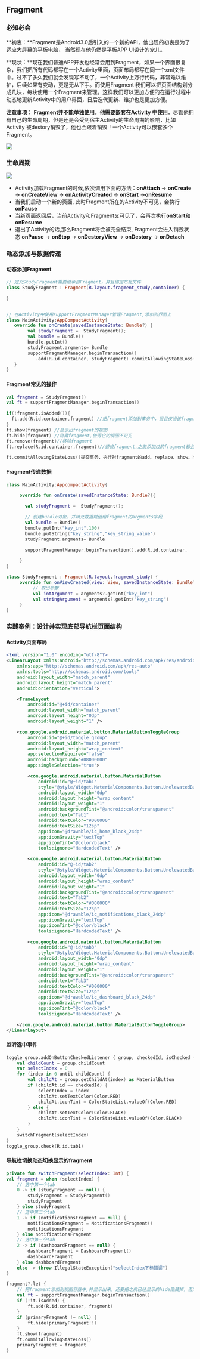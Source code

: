 ## Fragment

### 必知必会

**初衷：**Fragment是Android3.0后引入的一个新的API，他出现的初衷是为了适应大屏幕的平板电脑， 当然现在他仍然是平板APP UI设计的宠儿。

**现状：**现在我们普通APP开发也经常会用到Fragment，如果一个界面很复杂，我们把所有代码都写在一个Activity里面，页面布局都写在同一个xml文件中。过不了多久我们就会发现写不动了，一个Activity上万行代码，非常难以维护，后续如果有变动，更是无从下手。而使用Fragment  我们可以把页面结构划分成几块，每块使用一个Fragment来管理。这样我们可以更加方便的在运行过程中动态地更新Activity中的用户界面，日后迭代更新、维护也是更加方便。

**注意事项：** **Fragment并不能单独使用，他需要嵌套在Activity 中使用**，尽管他拥有自己的生命周期，但是还是会受到宿主Activity的生命周期的影响，比如Activity 被destory销毁了，他也会跟着销毁！一个Activity可以嵌套多个Fragment。

<img src="https://songyubao.com/book/primary/activity/fragment_xmind.png">



### 生命周期

<img src="https://songyubao.com/book/primary/activity/fragment_lifecycle.jpeg">

* Activity加载Fragment的时候,依次调用下面的方法：**onAttach** -> **onCreate** -> **onCreateView** -> **onActivityCreated** -> **onStart** ->**onResume**
* 当我们启动一个新的页面,  此时Fragment所在的Activity不可见，会执行 **onPause**
* 当新页面返回后，当前Activity和Fragment又可见了，会再次执行**onStart**和 **onResume**
* 退出了Activity的话,那么Fragment将会被完全结束, Fragment会进入销毁状态 **onPause** -> **onStop** -> **onDestoryView** -> **onDestory** -> **onDetach**



### 动态添加与数据传递

#### 动态添加Fragment

```kotlin
// 定义StudyFragment需要继承自Fragment，并且绑定布局文件
class StudyFragment : Fragment(R.layout.fragment_study,container) {

}   


// 在Activity中使用supportFragmentManager管理Fragment,添加到界面上
class MainActivity:AppCompactActivity{
   override fun onCreate(savedInstanceState: Bundle?) {
        val studyFragment =  StudyFragment();
        val bundle = Bundle()
        bundle.putInt()
        studyFragment.argments= Bundle
        supportFragmentManager.beginTransaction()
           .add(R.id.container, studyFragment).commitAllowingStateLoss()
   }
}
```

#### Fragment常见的操作

```kotlin
val fragment = StudyFragment()
val ft = supportFragmentManager.beginTransaction()

if(!fragment.isAdded()){
  ft.add(R.id.container,fragment) //把fragment添加到事务中，当且仅当该fragment未被添加过
}
ft.show(fragment) //显示出fragment的视图
ft.hide(fragment) //隐藏fragment,使得它的视图不可见
ft.remove(fragment)//移除fragment
ft.replace(R.id.container,fragment)//替换fragment,之前添加过的fragment都会被暂时移除，把当前这个fragment添加到事务中

ft.commitAllowingStateLoss()提交事务，执行对fragment的add、replace、show、hide操作
```

#### Fragment传递数据

```kotlin
class MainActivity:AppcompactActivity{

     override fun onCreate(savedInstanceState: Bundle?){

       val studyFragment =  StudyFragment();

       // 创建bundle对象、并填充数据赋值给fragment的argments字段
       val bundle = Bundle()
       bundle.putInt("key_int",100)
       bundle.putString("key_string","key_string_value")
       studyFragment.argments= Bundle

       supportFragmentManager.beginTransaction().add(R.id.container,    studyFragment).commitAllowingStateLoss()

     }
}
```

```kotlin
class StudyFragment : Fragment(R.layout.fragment_study) {
     override fun onViewCreated(view: View, savedInstanceState: Bundle?) {
          // 取出参数
          val intArgument = argments?.getInt("key_int")
          val stringArgument = argments?.getInt("key_string") 
     }
}
```





### 实践案例：设计并实现底部导航栏页面结构

#### Activity页面布局

```xml
<?xml version="1.0" encoding="utf-8"?>
<LinearLayout xmlns:android="http://schemas.android.com/apk/res/android"
    xmlns:app="http://schemas.android.com/apk/res-auto"
    xmlns:tools="http://schemas.android.com/tools"
    android:layout_width="match_parent"
    android:layout_height="match_parent"
    android:orientation="vertical">

    <FrameLayout                  
        android:id="@+id/container"
        android:layout_width="match_parent"
        android:layout_height="0dp"
        android:layout_weight="1" />

    <com.google.android.material.button.MaterialButtonToggleGroup 
        android:id="@+id/toggle_group"
        android:layout_width="match_parent"
        android:layout_height="wrap_content"
        app:selectionRequired="false"
        android:background="#08000000"
        app:singleSelection="true">

        <com.google.android.material.button.MaterialButton
            android:id="@+id/tab1"
            style="@style/Widget.MaterialComponents.Button.UnelevatedButton"
            android:layout_width="0dp"
            android:layout_height="wrap_content"
            android:layout_weight="1"
            android:backgroundTint="@android:color/transparent"
            android:text="Tab1"
            android:textColor="#000000"
            android:textSize="12sp"
            app:icon="@drawable/ic_home_black_24dp"
            app:iconGravity="textTop"
            app:iconTint="@color/black"
            tools:ignore="HardcodedText" />

        <com.google.android.material.button.MaterialButton
            android:id="@+id/tab2"
            style="@style/Widget.MaterialComponents.Button.UnelevatedButton"
            android:layout_width="0dp"
            android:layout_height="wrap_content"
            android:layout_weight="1"
            android:backgroundTint="@android:color/transparent"
            android:text="Tab2"
            android:textColor="#000000"
            android:textSize="12sp"
            app:icon="@drawable/ic_notifications_black_24dp"
            app:iconGravity="textTop"
            app:iconTint="@color/black"
            tools:ignore="HardcodedText" />

        <com.google.android.material.button.MaterialButton
            android:id="@+id/tab3"
            style="@style/Widget.MaterialComponents.Button.UnelevatedButton"
            android:layout_width="0dp"
            android:layout_height="wrap_content"
            android:layout_weight="1"
            android:backgroundTint="@android:color/transparent"
            android:text="Tab3"
            android:textColor="#000000"
            android:textSize="12sp"
            app:icon="@drawable/ic_dashboard_black_24dp"
            app:iconGravity="textTop"
            app:iconTint="@color/black"
            tools:ignore="HardcodedText" />

    </com.google.android.material.button.MaterialButtonToggleGroup>
</LinearLayout>
```

#### 监听选中事件

```kotlin
toggle_group.addOnButtonCheckedListener { group, checkedId, isChecked ->
    val childCount = group.childCount
    var selectIndex = 0
    for (index in 0 until childCount) {
        val childAt = group.getChildAt(index) as MaterialButton
        if (childAt.id == checkedId) {
            selectIndex = index
            childAt.setTextColor(Color.RED)
            childAt.iconTint = ColorStateList.valueOf(Color.RED)
        } else {
            childAt.setTextColor(Color.BLACK)
            childAt.iconTint = ColorStateList.valueOf(Color.BLACK)
        }
    }
    switchFragment(selectIndex)
}
toggle_group.check(R.id.tab1)
```

#### 导航栏切换动态切换显示的fragment

```kotlin
private fun switchFragment(selectIndex: Int) {
val fragment = when (selectIndex) {
    // 选中第一个tab
    0 -> if (studyFragment == null) {
        studyFragment = StudyFragment()
        studyFragment
    } else studyFragment
    // 选中第二个tab
    1 -> if (notificationsFragment == null) {
        notificationsFragment = NotificationsFragment()
        notificationsFragment
    } else notificationsFragment
    // 选中第三个tab
    2 -> if (dashboardFragment == null) {
        dashboardFragment = DashboardFragment()
        dashboardFragment
    } else dashboardFragment
    else -> throw IllegalStateException("selectIndex下标错误")
}

fragment?.let {
    // 把fragment添加到视图容器中,并显示出来，还要把之前已经显示的hide隐藏掉，否则会重叠
    val ft = supportFragmentManager.beginTransaction()
    if (!it.isAdded) {
        ft.add(R.id.container, fragment)
    }
    if (primaryFragment != null) {
        ft.hide(primaryFragment!!)
    }
    ft.show(fragment)
    ft.commitAllowingStateLoss()
    primaryFragment = fragment
}
```

